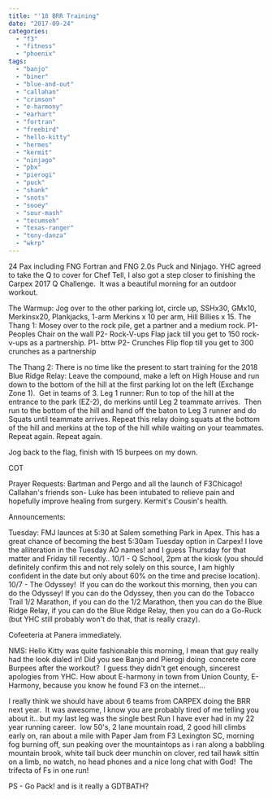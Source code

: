 ```yaml
---
title: "'18 BRR Training"
date: "2017-09-24"
categories: 
  - "f3"
  - "fitness"
  - "phoenix"
tags: 
  - "banjo"
  - "biner"
  - "blue-and-out"
  - "callahan"
  - "crimson"
  - "e-harmony"
  - "earhart"
  - "fortran"
  - "freebird"
  - "hello-kitty"
  - "hermes"
  - "kermit"
  - "ninjago"
  - "pbx"
  - "pierogi"
  - "puck"
  - "shank"
  - "snots"
  - "sooey"
  - "sour-mash"
  - "tecumseh"
  - "texas-ranger"
  - "tony-danza"
  - "wkrp"
---
```


24 Pax including FNG Fortran and FNG 2.0s Puck and Ninjago. YHC agreed to take the Q to cover for Chef Tell, I also got a step closer to finishing the Carpex 2017 Q Challenge.  It was a beautiful morning for an outdoor workout.

The Warmup: Jog over to the other parking lot, circle up, SSHx30, GMx10, Merkinsx20, Plankjacks, 1-arm Merkins x 10 per arm, Hill Billies x 15. The Thang 1: Mosey over to the rock pile, get a partner and a medium rock. P1- Peoples Chair on the wall P2- Rock-V-ups Flap jack till you get to 150 rock-v-ups as a partnership. P1- bttw P2- Crunches Flip flop till you get to 300 crunches as a partnership

The Thang 2: There is no time like the present to start training for the 2018 Blue Ridge Relay: Leave the compound, make a left on High House and run down to the bottom of the hill at the first parking lot on the left (Exchange Zone 1).  Get in teams of 3. Leg 1 runner: Run to top of the hill at the entrance to the park (EZ-2), do merkins until Leg 2 teammate arrives.  Then run to the bottom of the hill and hand off the baton to Leg 3 runner and do Squats until teammate arrives. Repeat this relay doing squats at the bottom of the hill and merkins at the top of the hill while waiting on your teammates. Repeat again. Repeat again.

Jog back to the flag, finish with 15 burpees on my down.

COT

Prayer Requests: Bartman and Pergo and all the launch of F3Chicago! Callahan's friends son- Luke has been intubated to relieve pain and hopefully improve healing from surgery. Kermit's Cousin's health.

Announcements:

Tuesday: FMJ launces at 5:30 at Salem something Park in Apex. This has a great chance of becoming the best 5:30am Tuesday option in Carpex! I love the alliteration in the Tuesday AO names! and I guess Thursday for that matter and Friday till recently.. 10/1 - Q School, 2pm at the kiosk (you should definitely confirm this and not rely solely on this source, I am highly confident in the date but only about 60% on the time and precise location). 10/7 - The Odyssey!  If you can do the workout this morning, then you can do the Odyssey! If you can do the Odyssey, then you can do the Tobacco Trail 1/2 Marathon, if you can do the 1/2 Marathon, then you can do the Blue Ridge Relay, if you can do the Blue Ridge Relay, then you can do a Go-Ruck (but YHC still probably won't do that, that is really crazy).

Cofeeteria at Panera immediately.

NMS: Hello Kitty was quite fashionable this morning, I mean that guy really had the look dialed in! Did you see Banjo and Pierogi doing  concrete core Burpees after the workout?  I guess they didn't get enough, sincerest apologies from YHC. How about E-harmony in town from Union County, E-Harmony, because you know he found F3 on the internet...

I really think we should have about 6 teams from CARPEX doing the BRR next year.  It was awesome, I know you are probably tired of me telling you about it.. but my last leg was the single best Run I have ever had in my 22 year running career.  low 50's, 2 lane mountain road, 2 good hill climbs early on, ran about a mile with Paper Jam from F3 Lexington SC, morning fog burning off, sun peaking over the mountaintops as i ran along a babbling mountain brook, white tail buck deer munchin on clover, red tail hawk sittin on a limb, no watch, no head phones and a nice long chat with God!  The trifecta of Fs in one run!

PS - Go Pack! and is it really a GDTBATH?

